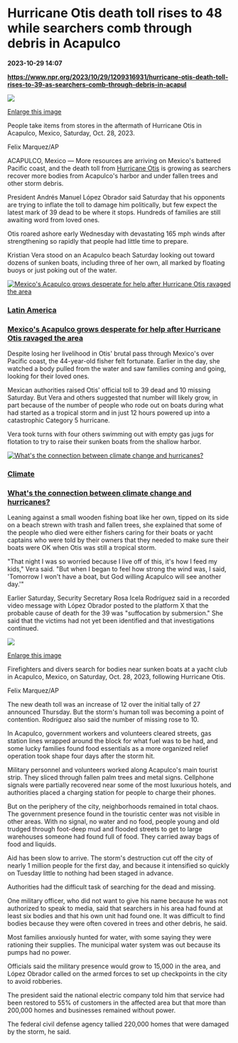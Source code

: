 # Hurricane Otis death toll rises to 48 while searchers comb through debris in Acapulco

**2023-10-29 14:07**

**https://www.npr.org/2023/10/29/1209316931/hurricane-otis-death-toll-rises-to-39-as-searchers-comb-through-debris-in-acapul**

 ![](https://media.npr.org/assets/img/2023/10/29/ap23301804649361-980ac6586a2cebd860e655eb93e59c5ad3812df7-s1100-c50.jpg) 

[Enlarge this image](https://media.npr.org/assets/img/2023/10/29/ap23301804649361-980ac6586a2cebd860e655eb93e59c5ad3812df7-s1200.jpg)

People take items from stores in the aftermath of Hurricane Otis in Acapulco, Mexico, Saturday, Oct. 28, 2023.

Felix Marquez/AP

ACAPULCO, Mexico — More resources are arriving on Mexico's battered Pacific coast, and the death toll from [Hurricane Otis](https://www.npr.org/1208982615) is growing as searchers recover more bodies from Acapulco's harbor and under fallen trees and other storm debris.

President Andrés Manuel López Obrador said Saturday that his opponents are trying to inflate the toll to damage him politically, but few expect the latest mark of 39 dead to be where it stops. Hundreds of families are still awaiting word from loved ones.

Otis roared ashore early Wednesday with devastating 165 mph winds after strengthening so rapidly that people had little time to prepare.

Kristian Vera stood on an Acapulco beach Saturday looking out toward dozens of sunken boats, including three of her own, all marked by floating buoys or just poking out of the water.

[![Mexico's Acapulco grows desperate for help after Hurricane Otis ravaged the area](https://media.npr.org/assets/img/2023/10/27/whatsapp-image-2023-10-26-at-2.53.25-pm_sq-2e8ab060eba72a9af77c6808bd38df5890166a11-s100-c15.jpeg)](https://www.npr.org/2023/10/27/1208982615/acapulco-mexico-hurricane-otis)

### [Latin America](https://www.npr.org/sections/latin-america/)

### [Mexico's Acapulco grows desperate for help after Hurricane Otis ravaged the area](https://www.npr.org/2023/10/27/1208982615/acapulco-mexico-hurricane-otis)

Despite losing her livelihood in Otis' brutal pass through Mexico's over Pacific coast, the 44-year-old fisher felt fortunate. Earlier in the day, she watched a body pulled from the water and saw families coming and going, looking for their loved ones.

Mexican authorities raised Otis' official toll to 39 dead and 10 missing Saturday. But Vera and others suggested that number will likely grow, in part because of the number of people who rode out on boats during what had started as a tropical storm and in just 12 hours powered up into a catastrophic Category 5 hurricane.

Vera took turns with four others swimming out with empty gas jugs for flotation to try to raise their sunken boats from the shallow harbor.

[![What's the connection between climate change and hurricanes? ](https://media.npr.org/assets/img/2023/08/30/gettyimages-16484943241_sq-2aef87b148afb7dea93e20de5cc82f9faa1ed855-s100-c15.jpg)](https://www.npr.org/2023/08/30/1196865225/whats-the-connection-between-climate-change-and-hurricanes)

### [Climate](https://www.npr.org/sections/climate)

### [What's the connection between climate change and hurricanes?](https://www.npr.org/2023/08/30/1196865225/whats-the-connection-between-climate-change-and-hurricanes)

Leaning against a small wooden fishing boat like her own, tipped on its side on a beach strewn with trash and fallen trees, she explained that some of the people who died were either fishers caring for their boats or yacht captains who were told by their owners that they needed to make sure their boats were OK when Otis was still a tropical storm.

"That night I was so worried because I live off of this, it's how I feed my kids," Vera said. "But when I began to feel how strong the wind was, I said, 'Tomorrow I won't have a boat, but God willing Acapulco will see another day.'"

Earlier Saturday, Security Secretary Rosa Icela Rodríguez said in a recorded video message with López Obrador posted to the platform X that the probable cause of death for the 39 was "suffocation by submersion." She said that the victims had not yet been identified and that investigations continued.

 ![](https://media.npr.org/assets/img/2023/10/29/ap23302149709379-26a311b9160ff0f6eb6d64844b7b3f4dcdec18ae-s1100-c50.jpg) 

[Enlarge this image](https://media.npr.org/assets/img/2023/10/29/ap23302149709379-26a311b9160ff0f6eb6d64844b7b3f4dcdec18ae-s1200.jpg)

Firefighters and divers search for bodies near sunken boats at a yacht club in Acapulco, Mexico, on Saturday, Oct. 28, 2023, following Hurricane Otis.

Felix Marquez/AP

The new death toll was an increase of 12 over the initial tally of 27 announced Thursday. But the storm's human toll was becoming a point of contention. Rodríguez also said the number of missing rose to 10.

In Acapulco, government workers and volunteers cleared streets, gas station lines wrapped around the block for what fuel was to be had, and some lucky families found food essentials as a more organized relief operation took shape four days after the storm hit.

Military personnel and volunteers worked along Acapulco's main tourist strip. They sliced through fallen palm trees and metal signs. Cellphone signals were partially recovered near some of the most luxurious hotels, and authorities placed a charging station for people to charge their phones.

But on the periphery of the city, neighborhoods remained in total chaos. The government presence found in the touristic center was not visible in other areas. With no signal, no water and no food, people young and old trudged through foot-deep mud and flooded streets to get to large warehouses someone had found full of food. They carried away bags of food and liquids.

Aid has been slow to arrive. The storm's destruction cut off the city of nearly 1 million people for the first day, and because it intensified so quickly on Tuesday little to nothing had been staged in advance.

Authorities had the difficult task of searching for the dead and missing.

One military officer, who did not want to give his name because he was not authorized to speak to media, said that searchers in his area had found at least six bodies and that his own unit had found one. It was difficult to find bodies because they were often covered in trees and other debris, he said.

Most families anxiously hunted for water, with some saying they were rationing their supplies. The municipal water system was out because its pumps had no power.

Officials said the military presence would grow to 15,000 in the area, and López Obrador called on the armed forces to set up checkpoints in the city to avoid robberies.

The president said the national electric company told him that service had been restored to 55% of customers in the affected area but that more than 200,000 homes and businesses remained without power.

The federal civil defense agency tallied 220,000 homes that were damaged by the storm, he said.
